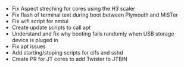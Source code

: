 * Fix Aspect streching for cores using the H3 scaler 
* Fix flash of terminal text during boot between Plymouth and MiSTer
* Fix wifi script for nmtui 
* Create update scripts to call apt
* Understand and fix why booting fails randomly when USB storage device is pluged in 
* Fix apt issues 
* Add starting/stoping scripts for cifs and sshd 
* Create PR for JT cores to add Twister to JTBIN

